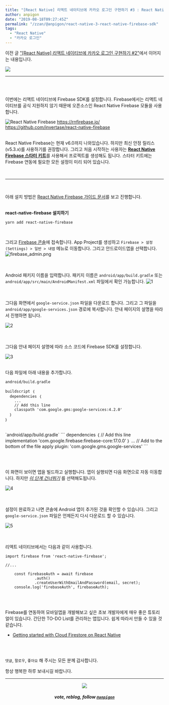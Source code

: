 ```yaml
---
title: "[React Native] 리액트 네이티브에 카카오 로그인 구현하기 #3 : React Native Firebase SDK 사용하기"
author: anpigon
date: "2019-08-18T09:27:45Z"
permalink: "/zzan/@anpigon/react-native-3-react-native-firebase-sdk"
tags:
  - "React Native"
  - "카카오 로그인"
---
```

이전 글 ["[React Native] 리액트 네이티브에 카카오 로그인 구현하기 #2"](/zan/@anpigon/grar9-react-native-2)에서 이어지는 내용입니다.

![](https://files.steempeak.com/file/steempeak/anpigon/zRw9wME7-E1848CE185A6E18486E185A9E186A820E1848EE185AEE18480E185A1.png)

___

<br>
<br>

이번에는 리액트 네이티브에 Firebase SDK를 설정합니다. Firebase에서는 리액트 네이티브를 공식 지원하지 않기 때문에 오픈소스인 React Native Firebase 모듈을 사용합니다.

![React Native Firebase](https://files.steempeak.com/file/steempeak/anpigon/MoBjVrFX-E18489E185B3E1848FE185B3E18485E185B5E186ABE18489E185A3E186BA202019-08-182009.46.22.png)
https://rnfirebase.io/
https://github.com/invertase/react-native-firebase

<br>React Native Firebase는 현재 v6.0까지 나와있습니다. 하지만 최신 안정 릴리스(v5.3.x)를 사용하기를 권장합니다. 그리고 처음 시작하는 사용자는 [**React Native Firebase 스타터 키트**](https://rnfirebase.io/docs/v5.x.x/installation/basic-kit)를 사용해서 프로젝트를 생성해도 됩니다. 스타터 키트에는 Firebase 연동에 필요한 모든 설정이 미리 되어 있습니다.

<br>

___

<br>

아래 설치 방법은 [React Native Firebase 가이드 문서](https://rnfirebase.io/docs/v5.x.x/installation/initial-setup)를 보고 진행합니다.

<br>**react-native-firebase 설치하기**

```
yarn add react-native-firebase
```

<br>

그리고 [Firebase 콘솔](https://firebase.google.com/console)에 접속합니다. App Project를 생성하고 `Firebase > 설정(Settings) > 일반 > 내앱` 메뉴로 이동합니다. 그리고 안드로이드앱을 선택합니다.
![firebase_admin.png](https://files.steempeak.com/file/steempeak/anpigon/o4dJQDdT-firebase_admin.png)

<br><br>Android 패키지 이름을 입력합니다. 패키지 이름은 `android/app/build.gradle` 또는 `android/app/src/main/AndroidManifest.xml` 파일에서 확인 가능합니다.
![1](https://files.steempeak.com/file/steempeak/anpigon/Uh6SVNul-scrnli_2019-208-2018-20E1848BE185A9E1848CE185A5E186AB209-25-50.png)

<br><br>그다음 화면에서 `google-service.json` 파일을 다운로드 합니다. 그리고 그 파일을 `android/app/google-services.json` 경로에 복사합니다. 안내 페이지의 설명을 따라서 진행하면 됩니다.

![2](https://files.steempeak.com/file/steempeak/anpigon/Bg96TLgi-scrnli_2019-208-2018-20E1848BE185A9E1848CE185A5E186AB209-26-30.png)

<br><br>그다음 안내 페이지 설명에 따라 소스 코드에 Firebase SDK를 설정합니다.

![3](https://files.steempeak.com/file/steempeak/anpigon/Tv3gdqCp-scrnli_2019-208-2018-20E1848BE185A9E1848CE185A5E186AB209-26-49.png)

<br>다음 파일에 아래 내용을 추가합니다.

`android/build.gradle`
```
buildscript ｛
  dependencies ｛
    ...
    // Add this line
    classpath 'com.google.gms:google-services:4.2.0'
  ｝
｝
```
<br>
`android/app/build.gradle`
```
dependencies ｛
  // Add this line
  implementation 'com.google.firebase:firebase-core:17.0.0'
｝
...
// Add to the bottom of the file
apply plugin: 'com.google.gms.google-services'
```

<br><br>

이 화면이 보이면 앱을 빌드하고 실행합니다. 앱이 실행되면 다음 화면으로 자동 이동합니다. 하지만 <U>*이 단계 건너뛰기*</U> 를 선택해도됩니다.

![4](https://files.steempeak.com/file/steempeak/anpigon/OKEDTjt7-scrnli_2019-208-2018-20E1848BE185A9E1848CE185A5E186AB209-29-58.png)

<br><br>설정이 완료하고 나면 콘솔에 Android 앱이 추가된 것을 확인할 수 있습니다. 그리고 `google-service.json` 파일은 언제든지 다시 다운로드 할 수 있습니다.

![5](https://files.steempeak.com/file/steempeak/anpigon/0xWdxaOB-scrnli_2019-208-2018-20E1848BE185A9E1848CE185A5E186AB209-30-32.png)


<br><br>리액트 네이티브에서는 다음과 같이 사용합니다.

```
import firebase from 'react-native-firebase';

//...

    const firebaseAuth = await firebase
             .auth()
             .createUserWithEmailAndPassword(email, secret);
    console.log('firebaseAuth', firebaseAuth);
```


<br><br>

Firebase를 연동하여 모바일앱을 개발해보고 싶은 초보 개발자에게 매우 좋은 튜토리얼이 있습니다. 간단한 TO-DO List를 관리하는 앱입니다. 쉽게 따라서 만들 수 있을 것 같습니다.
* [Getting started with Cloud Firestore on React Native](https://invertase.io/blog/getting-started-with-cloud-firestore-on-react-native)

<br>
<br>

 `댓글`, `팔로우`, `좋아요` 해 주시는 모든 분께 감사합니다.

항상 행복한 하루 보내시길 바랍니다.

***

<center><img src='https://steemitimages.com/400x0/https://cdn.steemitimages.com/DQmQmWhMN6zNrLmKJRKhvSScEgWZmpb8zCeE2Gray1krbv6/BC054B6E-6F73-46D0-88E4-C88EB8167037.jpeg'><h5>vote, reblog, follow <code><a href='https://steemit.com/@anpigon'>@anpigon</a></code></h5></center>

<br>


